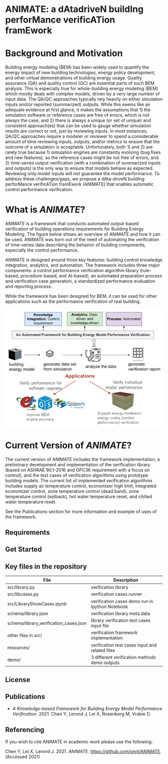 # ANIMATE: a dAtadriveN buildIng perforMance verificATion framEwork

# Background and Motivation
Building energy modeling (BEM) has been widely used to quantify the energy impact of new building technologies, energy policy development, and other virtual demonstrations of building energy usage. Quality assurance (QA) and quality control (QC) are essential parts of such BEM analysis. This is especially true for whole-building energy modeling (BEM) which mostly deals with complex models, driven by a very large number of input data.  The QA/QC approaches typically rely heavily on either simulation inputs and/or reported (summarized) outputs. While this seems like an adequate evidence at first glance, it makes the assumptions that 1) the simulation software or reference cases are free of errors, which is not always the case, and 2) there is always a unique (or set of unique) and consistent approach(es) that can be used to gauge whether simulation results are correct or not, just by reviewing inputs. In most instances, QA/QC approaches require a modeler or reviewer to spend a considerable amount of time reviewing inputs, outputs, and/or metrics to ensure that the outcome of a simulation is acceptable. Unfortunately, both 1) and 2) are rarely true because 1) simulation engines are constantly evolving (bug fixes and new features), so the reference cases might be not free of errors, and 2) time-series output verification (with a combination of summarized inputs and outputs) is the only way to ensure that models behave as expected.  Reviewing only model inputs will not guarantee the model performance. To address these challenges/gaps, we propose a dAta-driveN buildIng perforMance verificATion framEwork (ANIMATE) that enables automatic control performance verification.

# What is _ANIMATE_?
ANIMATE is a framework that conducts automated output-based verification of building operations requirements for Building Energy Modeling. The figure below shows an overview of ANIMATE and how it can be used. ANIMATE was born out of the need of automating the verification of time-series data describing the behavior of building components, especially the control performance.

ANIMATE is designed around three key features: building control knowledge integration, analytics, and automation. The framework includes three major components: a control performance verification algorithm library (rule-based, procedure-based, and AI-based), an automated preparation process and verification case generation, a standardized performance evaluation and reporting process.

While the framework has been designed for BEM, it can be used for other applications such as the performance verification of real building.

![Overview of ANIMATE](animate_overview.png)

# Current Version of _ANIMATE_?
The current version of ANIMATE includes the framework implementation, a preliminary development and implementation of the verification library (based on ASHRAE 90.1-2016 and GPC36 requirement with a focus on control), and the test cases of verification algorithms using prototype building models.  The current list of implemented verification algorithms includes supply air temperature control, economizer high limit, integrated economizer control, zone temperature control (dead band), zone temperature control (setback), hot water temperature reset, and chilled water temperature reset. 


See the Publications section for more information and example of uses of the framework.

## Requirements

## Get Started

## Key files in the repository
| File                                   | Description                                     |
| -------------------------------------- | ----------------------------------------------- |
| src/library.py                         | verification library                            |
| src/libcases.py                        | verification cases runner                       |
| src/LibraryShowCases.ipynb             | verification cases demo run in Ipython Notebook |
| schema/library.json                    | verification library meta data                  |
| schema/library_verification_cases.json | library verification test cases input file      |
| other files in src/                    | verification framework implementation           |
| resources/                             | verification test cases input and related files |
| demo/                                  | 3 different verification methods demo outputs   |

## License

## Publications
 - _A Knowledge-based Framework for Building Energy Model Performance Verification_. 2021. Chen Y, Lerond J, Lei X, Rosenberg M, Vrabie D. 
## Referencing
If you wish to cite ANIMATE in academic work please use the following:

Chen Y, Lei X, Lerond J. 2021. _ANIMATE_. https://github.com/pnnl/ANIMATE. (Accessed 2021)